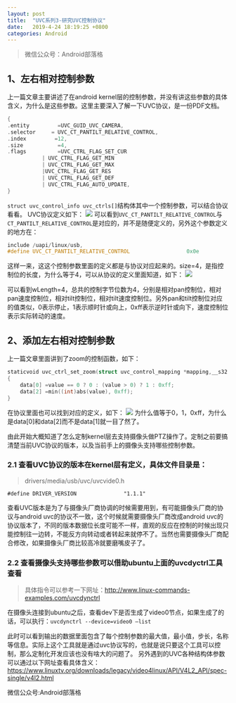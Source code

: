 ```yaml
---
layout: post
title:  "UVC系列3-研究UVC控制协议"
date:   2019-4-24 18:19:25 +0800
categories: Android
---
```



> 微信公众号：Android部落格

## 1、左右相对控制参数
上一篇文章主要讲述了在android kernel层的控制参数，并没有讲这些参数的具体含义，为什么是这些参数。这里主要深入了解一下UVC协议，是一份PDF文档。

```c
{
.entity         =UVC_GUID_UVC_CAMERA,
.selector     = UVC_CT_PANTILT_RELATIVE_CONTROL,
.index         =12,
.size           =4,
.flags          =UVC_CTRL_FLAG_SET_CUR 
		   | UVC_CTRL_FLAG_GET_MIN
           | UVC_CTRL_FLAG_GET_MAX 
           |UVC_CTRL_FLAG_GET_RES
           | UVC_CTRL_FLAG_GET_DEF
           | UVC_CTRL_FLAG_AUTO_UPDATE,
}
```
`struct uvc_control_info uvc_ctrls[]`结构体其中一个控制参数，可以结合协议看看。
UVC协议定义如下：
![](https://user-gold-cdn.xitu.io/2020/5/26/1724eb0f8214bb73?w=823&h=545&f=webp&s=15948)
可以看到`UVC_CT_PANTILT_RELATIVE_CONTROL`与`CT_PANTILT_RELATIVE_CONTROL`是对应的，并不是随便定义的，另外这个参数定义的地方在：

```c
include /uapi/linux/usb,
#define UVC_CT_PANTILT_RELATIVE_CONTROL                  0x0e
```
这样一来，这这个控制参数里面的定义都是与协议对应起来的。size=4，是指控制位的长度，为什么等于4，可以从协议的定义里面知道，如下：
![](https://user-gold-cdn.xitu.io/2020/5/26/1724eb1a19e16734?w=849&h=795&f=webp&s=16598)

可以看到wLength=4，总共的控制字节位数为4，分别是相对pan控制位，相对pan速度控制位，相对tilt控制位，相对tilt速度控制位。另外pan和tilt控制位对应的值类似，0表示停止，1表示顺时针或向上，0xff表示逆时针或向下，速度控制位表示实际转动的速度。

## 2、添加左右相对控制参数
上一篇文章里面讲到了zoom的控制函数，如下：

```c
staticvoid uvc_ctrl_set_zoom(struct uvc_control_mapping *mapping,__s32 value,__u8 *data)
{
	data[0] =value == 0 ? 0 : (value > 0) ? 1 : 0xff;
	data[2] =min((int)abs(value), 0xff);
}
```
在协议里面也可以找到对应的定义，如下：
![](https://user-gold-cdn.xitu.io/2020/5/26/1724eb35c693aaff?w=855&h=281&f=webp&s=7786)
为什么值等于0，1，0xff，为什么是data[0]和data[2]而不是data[1]就一目了然了。

由此开始大概知道了怎么定制kernel层去支持摄像头做PTZ操作了。定制之前要搞清楚当前UVC协议的版本，以及当前手上的摄像头支持哪些控制参数。

### 2.1 查看UVC协议的版本在kernel层有定义，具体文件目录是：
> drivers/media/usb/uvc/uvcvide0.h

`#define DRIVER_VERSION               "1.1.1"`

查看UVC版本是为了与摄像头厂商协调的时候需要用到，有可能摄像头厂商的协议与android uvc的协议不一致，这个时候就需要摄像头厂商改成android uvc的协议版本了，不同的版本数据位长度可能不一样，直观的反应在控制的时候出现只能控制往一边转，不能反方向转动或者转起来就停不了。当然也需要摄像头厂商配合修改，如果摄像头厂商比较高冷就要磨嘴皮子了。

### 2.2 查看摄像头支持哪些参数可以借助ubuntu上面的uvcdyctrl工具查看
> 具体指令可以参考一下网址：http://www.linux-commands-examples.com/uvcdynctrl

在摄像头连接到ubuntu之后，查看dev下是否生成了video0节点，如果生成了的话，可以执行：`uvcdynctrl --device=video0 –list`

此时可以看到输出的数据里面包含了每个控制参数的最大值，最小值，步长，名称等信息。实际上这个工具就是通过uvc协议写的，也就是说只要这个工具可以控制，那么定制化开发应该也没有啥大的问题了。 
另外遇到的UVC各种结构体参数可以通过以下网址查看具体含义：
https://www.linuxtv.org/downloads/legacy/video4linux/API/V4L2_API/spec-single/v4l2.html

微信公众号:Android部落格